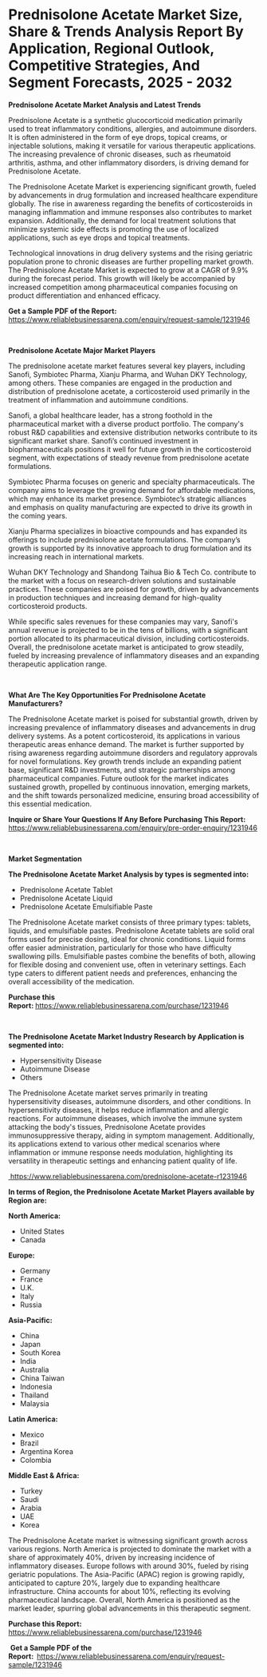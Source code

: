 <p><h1>Prednisolone Acetate Market Size, Share & Trends Analysis Report By Application, Regional Outlook, Competitive Strategies, And Segment Forecasts, 2025 - 2032</h1></p><p><strong>Prednisolone Acetate Market Analysis and Latest Trends</strong></p>
<p><p>Prednisolone Acetate is a synthetic glucocorticoid medication primarily used to treat inflammatory conditions, allergies, and autoimmune disorders. It is often administered in the form of eye drops, topical creams, or injectable solutions, making it versatile for various therapeutic applications. The increasing prevalence of chronic diseases, such as rheumatoid arthritis, asthma, and other inflammatory disorders, is driving demand for Prednisolone Acetate.</p><p>The Prednisolone Acetate Market is experiencing significant growth, fueled by advancements in drug formulation and increased healthcare expenditure globally. The rise in awareness regarding the benefits of corticosteroids in managing inflammation and immune responses also contributes to market expansion. Additionally, the demand for local treatment solutions that minimize systemic side effects is promoting the use of localized applications, such as eye drops and topical treatments.</p><p>Technological innovations in drug delivery systems and the rising geriatric population prone to chronic diseases are further propelling market growth. The Prednisolone Acetate Market is expected to grow at a CAGR of 9.9% during the forecast period. This growth will likely be accompanied by increased competition among pharmaceutical companies focusing on product differentiation and enhanced efficacy.</p></p>
<p><strong>Get a Sample PDF of the Report:&nbsp;</strong> <a href="https://www.reliablebusinessarena.com/enquiry/request-sample/1231946?utm_campaign=2198&utm_medium=2&utm_source=Github&utm_content=ia&utm_term=19042025&utm_id=prednisolone-acetate">https://www.reliablebusinessarena.com/enquiry/request-sample/1231946</a></p>
<p>&nbsp;</p>
<p><strong>Prednisolone Acetate Major Market Players</strong></p>
<p><p>The prednisolone acetate market features several key players, including Sanofi, Symbiotec Pharma, Xianju Pharma, and Wuhan DKY Technology, among others. These companies are engaged in the production and distribution of prednisolone acetate, a corticosteroid used primarily in the treatment of inflammation and autoimmune conditions.</p><p>Sanofi, a global healthcare leader, has a strong foothold in the pharmaceutical market with a diverse product portfolio. The company's robust R&D capabilities and extensive distribution networks contribute to its significant market share. Sanofi’s continued investment in biopharmaceuticals positions it well for future growth in the corticosteroid segment, with expectations of steady revenue from prednisolone acetate formulations.</p><p>Symbiotec Pharma focuses on generic and specialty pharmaceuticals. The company aims to leverage the growing demand for affordable medications, which may enhance its market presence. Symbiotec’s strategic alliances and emphasis on quality manufacturing are expected to drive its growth in the coming years.</p><p>Xianju Pharma specializes in bioactive compounds and has expanded its offerings to include prednisolone acetate formulations. The company’s growth is supported by its innovative approach to drug formulation and its increasing reach in international markets.</p><p>Wuhan DKY Technology and Shandong Taihua Bio & Tech Co. contribute to the market with a focus on research-driven solutions and sustainable practices. These companies are poised for growth, driven by advancements in production techniques and increasing demand for high-quality corticosteroid products.</p><p>While specific sales revenues for these companies may vary, Sanofi's annual revenue is projected to be in the tens of billions, with a significant portion allocated to its pharmaceutical division, including corticosteroids. Overall, the prednisolone acetate market is anticipated to grow steadily, fueled by increasing prevalence of inflammatory diseases and an expanding therapeutic application range.</p></p>
<p>&nbsp;</p>
<p><strong>What Are The Key Opportunities For Prednisolone Acetate Manufacturers?</strong></p>
<p><p>The Prednisolone Acetate market is poised for substantial growth, driven by increasing prevalence of inflammatory diseases and advancements in drug delivery systems. As a potent corticosteroid, its applications in various therapeutic areas enhance demand. The market is further supported by rising awareness regarding autoimmune disorders and regulatory approvals for novel formulations. Key growth trends include an expanding patient base, significant R&D investments, and strategic partnerships among pharmaceutical companies. Future outlook for the market indicates sustained growth, propelled by continuous innovation, emerging markets, and the shift towards personalized medicine, ensuring broad accessibility of this essential medication.</p></p>
<p><strong>Inquire or Share Your Questions If Any Before Purchasing This Report:</strong> <a href="https://www.reliablebusinessarena.com/enquiry/pre-order-enquiry/1231946?utm_campaign=2198&utm_medium=2&utm_source=Github&utm_content=ia&utm_term=19042025&utm_id=prednisolone-acetate">https://www.reliablebusinessarena.com/enquiry/pre-order-enquiry/1231946</a></p>
<p>&nbsp;</p>
<p><strong>Market Segmentation</strong></p>
<p><strong>The Prednisolone Acetate Market Analysis by types is segmented into:</strong></p>
<p><ul><li>Prednisolone Acetate Tablet</li><li>Prednisolone Acetate Liquid</li><li>Prednisolone Acetate Emulsifiable Paste</li></ul></p>
<p><p>The Prednisolone Acetate market consists of three primary types: tablets, liquids, and emulsifiable pastes. Prednisolone Acetate tablets are solid oral forms used for precise dosing, ideal for chronic conditions. Liquid forms offer easier administration, particularly for those who have difficulty swallowing pills. Emulsifiable pastes combine the benefits of both, allowing for flexible dosing and convenient use, often in veterinary settings. Each type caters to different patient needs and preferences, enhancing the overall accessibility of the medication.</p></p>
<p><strong>Purchase this Report:&nbsp;</strong><a href="https://www.reliablebusinessarena.com/purchase/1231946?utm_campaign=2198&utm_medium=2&utm_source=Github&utm_content=ia&utm_term=19042025&utm_id=prednisolone-acetate">https://www.reliablebusinessarena.com/purchase/1231946</a></p>
<p>&nbsp;</p>
<p><strong>The Prednisolone Acetate Market Industry Research by Application is segmented into:</strong></p>
<p><ul><li>Hypersensitivity Disease</li><li>Autoimmune Disease</li><li>Others</li></ul></p>
<p><p>The Prednisolone Acetate market serves primarily in treating hypersensitivity diseases, autoimmune disorders, and other conditions. In hypersensitivity diseases, it helps reduce inflammation and allergic reactions. For autoimmune diseases, which involve the immune system attacking the body's tissues, Prednisolone Acetate provides immunosuppressive therapy, aiding in symptom management. Additionally, its applications extend to various other medical scenarios where inflammation or immune response needs modulation, highlighting its versatility in therapeutic settings and enhancing patient quality of life.</p></p>
<p><a href="https://www.reliablebusinessarena.com/prednisolone-acetate-r1231946?utm_campaign=2198&utm_medium=2&utm_source=Github&utm_content=ia&utm_term=19042025&utm_id=prednisolone-acetate">&nbsp;https://www.reliablebusinessarena.com/prednisolone-acetate-r1231946</a></p>
<p><strong>In terms of Region, the Prednisolone Acetate Market Players available by Region are:</strong></p>
<p>
    <p> <strong> North America: </strong>
        <ul>
            <li>United States</li>
            <li>Canada</li>
        </ul>
        </p> 
    <p> <strong> Europe: </strong>
        <ul>
            <li>Germany</li>
            <li>France</li>
            <li>U.K.</li>
            <li>Italy</li>
            <li>Russia</li>
        </ul>
        </p> 
    <p> <strong> Asia-Pacific: </strong>
        <ul>
            <li>China</li>
            <li>Japan</li>
            <li>South Korea</li>
            <li>India</li>
            <li>Australia</li>
            <li>China Taiwan</li>
            <li>Indonesia</li>
            <li>Thailand</li>
            <li>Malaysia</li>
        </ul>
        </p> 
    <p> <strong> Latin America: </strong>
        <ul>
            <li>Mexico</li>
            <li>Brazil</li>
            <li>Argentina Korea</li>
            <li>Colombia</li>
        </ul>
        </p> 
    <p> <strong> Middle East & Africa: </strong>
        <ul>
            <li>Turkey</li>
            <li>Saudi</li>
            <li>Arabia</li>
            <li>UAE</li>
            <li>Korea</li>
        </ul>
    </p>
    </p>
<p><p>The Prednisolone Acetate market is witnessing significant growth across various regions. North America is projected to dominate the market with a share of approximately 40%, driven by increasing incidence of inflammatory diseases. Europe follows with around 30%, fueled by rising geriatric populations. The Asia-Pacific (APAC) region is growing rapidly, anticipated to capture 20%, largely due to expanding healthcare infrastructure. China accounts for about 10%, reflecting its evolving pharmaceutical landscape. Overall, North America is positioned as the market leader, spurring global advancements in this therapeutic segment.</p></p>
<p><strong>Purchase this Report: </strong><a href="https://www.reliablebusinessarena.com/purchase/1231946?utm_campaign=2198&utm_medium=2&utm_source=Github&utm_content=ia&utm_term=19042025&utm_id=prednisolone-acetate">https://www.reliablebusinessarena.com/purchase/1231946</a></p>
<p>&nbsp;<strong>Get a Sample PDF of the Report:&nbsp;&nbsp;</strong><a href="https://www.reliablebusinessarena.com/enquiry/request-sample/1231946?utm_campaign=2198&utm_medium=2&utm_source=Github&utm_content=ia&utm_term=19042025&utm_id=prednisolone-acetate">https://www.reliablebusinessarena.com/enquiry/request-sample/1231946</a></p>
<p><strong></strong></p>
<p><p></p><p></p><p></p></p>